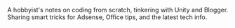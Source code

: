 A hobbyist's notes on coding from scratch, tinkering with Unity and Blogger. Sharing smart tricks for Adsense, Office tips, and the latest tech info.
